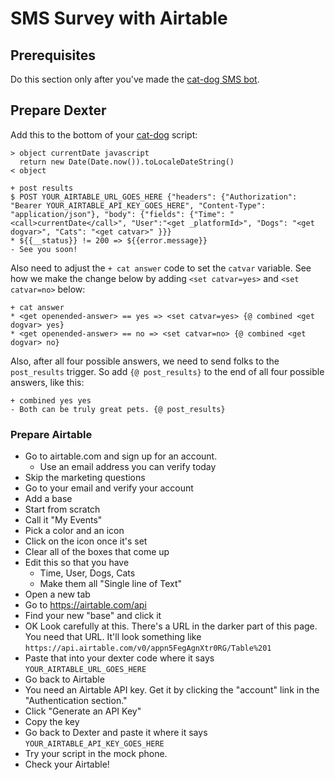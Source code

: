 # SMS Survey with Airtable

## Prerequisites

Do this section only after you've made the [cat-dog SMS bot](../module-sms-bot).

## Prepare Dexter

Add this to the bottom of your [cat-dog](../module-sms-bot/cat-dog-basic.rs) script:

```
> object currentDate javascript
  return new Date(Date.now()).toLocaleDateString()
< object
 
+ post results
$ POST YOUR_AIRTABLE_URL_GOES_HERE {"headers": {"Authorization": "Bearer YOUR_AIRTABLE_API_KEY_GOES_HERE", "Content-Type": "application/json"}, "body": {"fields": {"Time": "<call>currentDate</call>", "User":"<get _platformId>", "Dogs": "<get dogvar>", "Cats": "<get catvar>" }}}
* ${{__status}} != 200 => ${{error.message}}
- See you soon!
```

Also need to adjust the `+ cat answer` code to set the `catvar` variable. See how we make the change below by adding `<set catvar=yes>` and `<set catvar=no>` below:

```
+ cat answer
* <get openended-answer> == yes => <set catvar=yes> {@ combined <get dogvar> yes}
* <get openended-answer> == no => <set catvar=no> {@ combined <get dogvar> no}
```

Also, after all four possible answers, we need to send folks to the `post_results` trigger. So add `{@ post_results}` to the end of all four possible answers, like this:

```
+ combined yes yes
- Both can be truly great pets. {@ post_results}
```

### Prepare Airtable

- Go to airtable.com and sign up for an account.
    - Use an email address you can verify today
- Skip the marketing questions
- Go to your email and verify your account
- Add a base
- Start from scratch
- Call it "My Events"
- Pick a color and an icon
- Click on the icon once it's set
- Clear all of the boxes that come up
- Edit this so that you have 
    - Time, User, Dogs, Cats
    - Make them all "Single line of Text"
- Open a new tab
- Go to https://airtable.com/api
- Find your new "base" and click it
- OK Look carefully at this. There's a URL in the darker part of this page. You need that URL. It'll look something like `https://api.airtable.com/v0/appn5FegAgnXtr0RG/Table%201`
- Paste that into your dexter code where it says `YOUR_AIRTABLE_URL_GOES_HERE`
- Go back to Airtable
- You need an Airtable API key. Get it by clicking the "account" link in the "Authentication section."
- Click "Generate an API Key"
- Copy the key
- Go back to Dexter and paste it where it says `YOUR_AIRTABLE_API_KEY_GOES_HERE`
- Try your script in the mock phone.
- Check your Airtable!


